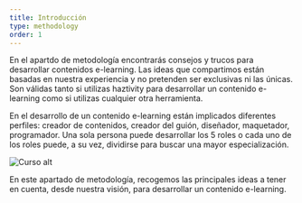 ```yaml
---
title: Introducción
type: methodology
order: 1
---
```

En el apartdo de metodología encontrarás consejos y trucos para desarrollar contenidos e-learning. Las ideas que compartimos están basadas en nuestra experiencia y no pretenden ser exclusivas ni las únicas. Son válidas tanto si utilizas haztivity para desarrollar un contenido e-learning como si utilizas cualquier otra herramienta.

En el desarrollo de un contenido e-learning están implicados diferentes perfiles: creador de contenidos, creador del guión, diseñador, maquetador, programador. Una sola persona puede desarrollar los 5 roles o cada uno de los roles puede, a su vez, dividirse para buscar una mayor especialización.

![Curso alt](../images/methodology/elearning/proceso_digitalizacion.png)

En este apartado de metodología, recogemos las principales ideas a tener en cuenta, desde nuestra visión, para desarrollar un contenido e-learning.


<!--![Curso alt](../images/methodology/elearning/curso1.png)
[link](#Titulo-1-1)
-->
